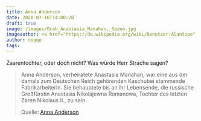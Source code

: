 ```yaml
---
title: Anna Anderson
date: 2020-07-16T14:00:28
draft: true
image: /images/Grab_Anastasia_Manahan,_Seeon.jpg
imageauthor: <a href="https://de.wikipedia.org/wiki/Benutzer:Alantope" class="extiw" title="de:Benutzer:Alantope">Alantope</a> (<a href="https://de.wikipedia.org/wiki/Benutzer_Diskussion:Alantope" class="extiw" title="de:Benutzer Diskussion:Alantope">Diskussion</a>)
author: noqqe
tags:
---
```



Zaarentochter, oder doch nicht? Was würde Herr Strache sagen?

> Anna Anderson, verheiratete
> Anastasia Manahan, war eine aus der damals zum Deutschen Reich gehörenden
> Kaschubei stammende Fabrikarbeiterin. Sie behauptete bis an ihr Lebensende,
> die russische Großfürstin Anastasia Nikolajewna Romanowa, Tochter des letzten
> Zaren Nikolaus II., zu sein.
>
> Quelle: [Anna Anderson](https://de.wikipedia.org/wiki/Anna_Anderson)

